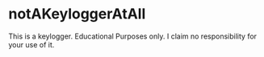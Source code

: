 # notAKeyloggerAtAll
This is a keylogger. Educational Purposes only. I claim no responsibility for your use of it.
